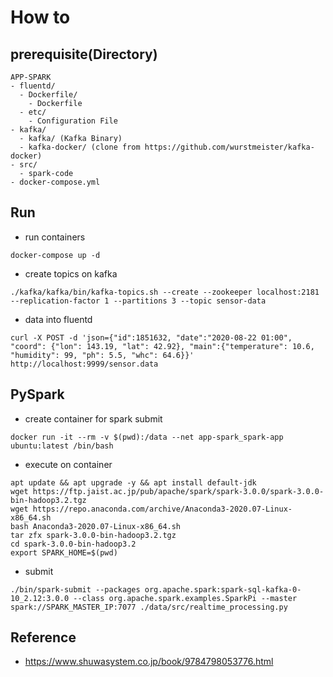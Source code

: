 # How to
## prerequisite(Directory)
```
APP-SPARK
- fluentd/
  - Dockerfile/
    - Dockerfile
  - etc/
    - Configuration File
- kafka/
  - kafka/ (Kafka Binary)
  - kafka-docker/ (clone from https://github.com/wurstmeister/kafka-docker)
- src/
  - spark-code
- docker-compose.yml
```

## Run
- run containers
```
docker-compose up -d
```

- create topics on kafka
```
./kafka/kafka/bin/kafka-topics.sh --create --zookeeper localhost:2181 --replication-factor 1 --partitions 3 --topic sensor-data
```

- data into fluentd

```
curl -X POST -d 'json={"id":1851632, "date":"2020-08-22 01:00", "coord": {"lon": 143.19, "lat": 42.92}, "main":{"temperature": 10.6, "humidity": 99, "ph": 5.5, "whc": 64.6}}' http://localhost:9999/sensor.data
```

## PySpark
- create container for spark submit

```
docker run -it --rm -v $(pwd):/data --net app-spark_spark-app ubuntu:latest /bin/bash
```

- execute on container
```
apt update && apt upgrade -y && apt install default-jdk
wget https://ftp.jaist.ac.jp/pub/apache/spark/spark-3.0.0/spark-3.0.0-bin-hadoop3.2.tgz
wget https://repo.anaconda.com/archive/Anaconda3-2020.07-Linux-x86_64.sh
bash Anaconda3-2020.07-Linux-x86_64.sh
tar zfx spark-3.0.0-bin-hadoop3.2.tgz
cd spark-3.0.0-bin-hadoop3.2
export SPARK_HOME=$(pwd)
```

- submit
```
./bin/spark-submit --packages org.apache.spark:spark-sql-kafka-0-10_2.12:3.0.0 --class org.apache.spark.examples.SparkPi --master spark://SPARK_MASTER_IP:7077 ./data/src/realtime_processing.py 
```

## Reference
- https://www.shuwasystem.co.jp/book/9784798053776.html
